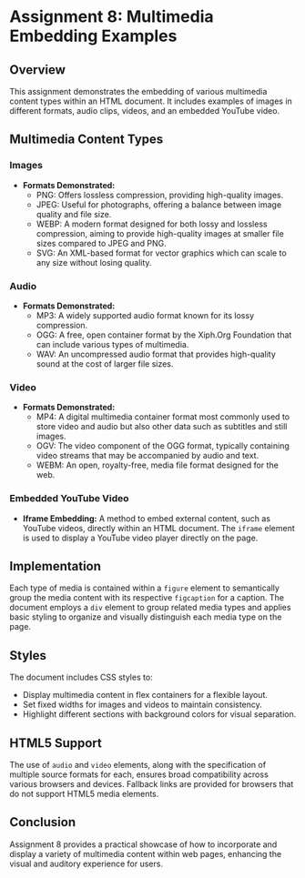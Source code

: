 # Assignment 8: Multimedia Embedding Examples

## Overview

This assignment demonstrates the embedding of various multimedia content types within an HTML document. It includes examples of images in different formats, audio clips, videos, and an embedded YouTube video.

## Multimedia Content Types

### Images

- **Formats Demonstrated:**
  - PNG: Offers lossless compression, providing high-quality images.
  - JPEG: Useful for photographs, offering a balance between image quality and file size.
  - WEBP: A modern format designed for both lossy and lossless compression, aiming to provide high-quality images at smaller file sizes compared to JPEG and PNG.
  - SVG: An XML-based format for vector graphics which can scale to any size without losing quality.

### Audio

- **Formats Demonstrated:**
  - MP3: A widely supported audio format known for its lossy compression.
  - OGG: A free, open container format by the Xiph.Org Foundation that can include various types of multimedia.
  - WAV: An uncompressed audio format that provides high-quality sound at the cost of larger file sizes.

### Video

- **Formats Demonstrated:**
  - MP4: A digital multimedia container format most commonly used to store video and audio but also other data such as subtitles and still images.
  - OGV: The video component of the OGG format, typically containing video streams that may be accompanied by audio and text.
  - WEBM: An open, royalty-free, media file format designed for the web.

### Embedded YouTube Video

- **Iframe Embedding:** A method to embed external content, such as YouTube videos, directly within an HTML document. The `iframe` element is used to display a YouTube video player directly on the page.

## Implementation

Each type of media is contained within a `figure` element to semantically group the media content with its respective `figcaption` for a caption. The document employs a `div` element to group related media types and applies basic styling to organize and visually distinguish each media type on the page.

## Styles

The document includes CSS styles to:
- Display multimedia content in flex containers for a flexible layout.
- Set fixed widths for images and videos to maintain consistency.
- Highlight different sections with background colors for visual separation.

## HTML5 Support

The use of `audio` and `video` elements, along with the specification of multiple source formats for each, ensures broad compatibility across various browsers and devices. Fallback links are provided for browsers that do not support HTML5 media elements.

## Conclusion

Assignment 8 provides a practical showcase of how to incorporate and display a variety of multimedia content within web pages, enhancing the visual and auditory experience for users.

